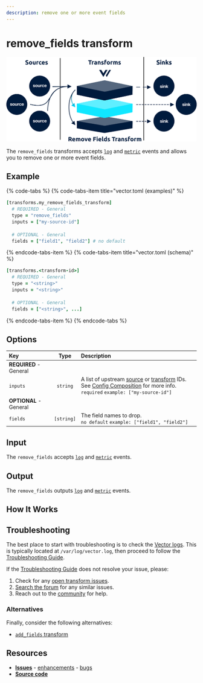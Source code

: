 ```yaml
---
description: remove one or more event fields
---
```


<!---
!!!WARNING!!!!

This file is autogenerated! Please do not manually edit this file.
Instead, please modify the contents of `dist/config/schema.toml`.
-->


# remove_fields transform

![](../../../.gitbook/assets/remove_fields-transform.svg)


The `remove_fields` transforms accepts [`log`][log_event] and [`metric`][metric_event] events and allows you to remove one or more event fields.

## Example

{% code-tabs %}
{% code-tabs-item title="vector.toml (examples)" %}
```coffeescript
[transforms.my_remove_fields_transform]
  # REQUIRED - General
  type = "remove_fields"
  inputs = ["my-source-id"]

  # OPTIONAL - General
  fields = ["field1", "field2"] # no default
```
{% endcode-tabs-item %}
{% code-tabs-item title="vector.toml (schema)" %}
```coffeescript
[transforms.<transform-id>]
  # REQUIRED - General
  type = "<string>"
  inputs = "<string>"

  # OPTIONAL - General
  fields = ["<string>", ...]
```
{% endcode-tabs-item %}
{% endcode-tabs %}

## Options

| Key  | Type  | Description |
| :--- | :---: | :---------- |
| **REQUIRED** - General | | |
| `inputs` | `string` | A list of upstream [source][sources] or [transform][transforms] IDs. See [Config Composition][config_composition] for more info.<br />`required` `example: ["my-source-id"]` |
| **OPTIONAL** - General | | |
| `fields` | `[string]` | The field names to drop.<br />`no default` `example: ["field1", "field2"]` |

## Input

The `remove_fields` accepts [`log`][log_event] and [`metric`][metric_event] events.

## Output

The `remove_fields` outputs [`log`][log_event] and [`metric`][metric_event] events.



## How It Works



## Troubleshooting

The best place to start with troubleshooting is to check the
[Vector logs][monitoring_logs]. This is typically located at
`/var/log/vector.log`, then proceed to follow the
[Troubleshooting Guide][troubleshooting].

If the [Troubleshooting Guide][troubleshooting] does not resolve your
issue, please:

1. Check for any [open transform issues](https://github.com/timberio/vector/issues?q=is%3Aopen+is%3Aissue+label%3A%22Transform%3A+remove_fields%22).
2. [Search the forum][search_forum] for any similar issues.
2. Reach out to the [community][community] for help.
### Alternatives

Finally, consider the following alternatives:

* [`add_fields` transform][add_fields_transform]

## Resources

* [**Issues**](https://github.com/timberio/vector/issues?q=is%3Aopen+is%3Aissue+label%3A%22Transform%3A+remove_fields%22) - [enhancements](https://github.com/timberio/vector/issues?q=is%3Aopen+is%3Aissue+label%3A%22Transform%3A+remove_fields%22+label%3A%22Type%3A+Enhancement%22) - [bugs](https://github.com/timberio/vector/issues?q=is%3Aopen+is%3Aissue+label%3A%22Transform%3A+remove_fields%22+label%3A%22Type%3A+Bug%22)
* [**Source code**](https://github.com/timberio/vector/tree/master/src/transform/remove_fields.rs)


[log_event]: "../../../about/data-model.md#log"
[metric_event]: "../../../about/data-model.md#metric"
[sources]: "../../../usage/configuration/sources"
[transforms]: "../../../usage/configuration/transforms"
[config_composition]: "../../../usage/configuration/README.md#composition"
[monitoring_logs]: "../../../administration/moonitoring.md#logs"
[troubleshooting]: "../../../usages/guides/troubleshooting.md"
[search_forum]: "https://forum.vectorproject.io/search?expanded=true"
[community]: "https://vectorproject.io/community"
[add_fields_transform]: "../../../usage/configuration/transform/add_fields.md"

